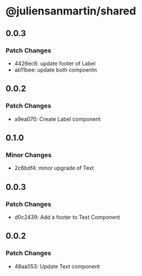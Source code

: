 # @juliensanmartin/shared

## 0.0.3

### Patch Changes

- 4426ec6: update footer of Label
- ab11bee: update both compoentn

## 0.0.2

### Patch Changes

- a9ea070: Create Label component

## 0.1.0

### Minor Changes

- 2c6bdf4: minor upgrade of Text

## 0.0.3

### Patch Changes

- d0c2439: Add a footer to Text Component

## 0.0.2

### Patch Changes

- 48aa053: Update Text component
